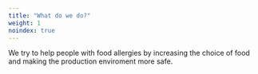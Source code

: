```yaml
---
title: "What do we do?"
weight: 1
noindex: true
---
```


We try to help people with food allergies by increasing the choice of food and making the production enviroment more safe.